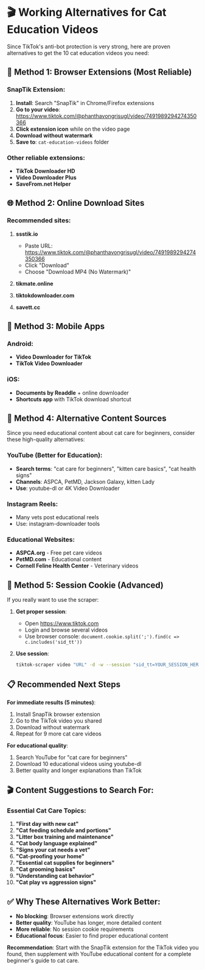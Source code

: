 # 🎬 Working Alternatives for Cat Education Videos

Since TikTok's anti-bot protection is very strong, here are proven alternatives to get the 10 cat education videos you need:

## 🔧 **Method 1: Browser Extensions (Most Reliable)**

### SnapTik Extension:
1. **Install**: Search "SnapTik" in Chrome/Firefox extensions
2. **Go to your video**: https://www.tiktok.com/@phanthavongrisugl/video/7491989294274350366
3. **Click extension icon** while on the video page
4. **Download without watermark**
5. **Save to**: `cat-education-videos` folder

### Other reliable extensions:
- **TikTok Downloader HD**
- **Video Downloader Plus**
- **SaveFrom.net Helper**

## 🌐 **Method 2: Online Download Sites**

### Recommended sites:
1. **ssstik.io**
   - Paste URL: https://www.tiktok.com/@phanthavongrisugl/video/7491989294274350366
   - Click "Download"
   - Choose "Download MP4 (No Watermark)"

2. **tikmate.online**
3. **tiktokdownloader.com**
4. **savett.cc**

## 📱 **Method 3: Mobile Apps**

### Android:
- **Video Downloader for TikTok**
- **TikTok Video Downloader**

### iOS:
- **Documents by Readdle** + online downloader
- **Shortcuts app** with TikTok download shortcut

## 🎥 **Method 4: Alternative Content Sources**

Since you need educational content about cat care for beginners, consider these high-quality alternatives:

### YouTube (Better for Education):
- **Search terms**: "cat care for beginners", "kitten care basics", "cat health signs"
- **Channels**: ASPCA, PetMD, Jackson Galaxy, kitten Lady
- **Use**: youtube-dl or 4K Video Downloader

### Instagram Reels:
- Many vets post educational reels
- Use: instagram-downloader tools

### Educational Websites:
- **ASPCA.org** - Free pet care videos
- **PetMD.com** - Educational content
- **Cornell Feline Health Center** - Veterinary videos

## 🎯 **Method 5: Session Cookie (Advanced)**

If you really want to use the scraper:

1. **Get proper session**:
   - Open https://www.tiktok.com
   - Login and browse several videos
   - Use browser console: `document.cookie.split(';').find(c => c.includes('sid_tt'))`

2. **Use session**:
   ```bash
   tiktok-scraper video "URL" -d -w --session "sid_tt=YOUR_SESSION_HERE;"
   ```

## 📋 **Recommended Next Steps**

**For immediate results (5 minutes)**:
1. Install SnapTik browser extension
2. Go to the TikTok video you shared
3. Download without watermark
4. Repeat for 9 more cat care videos

**For educational quality**:
1. Search YouTube for "cat care for beginners"
2. Download 10 educational videos using youtube-dl
3. Better quality and longer explanations than TikTok

## 🎬 **Content Suggestions to Search For:**

### Essential Cat Care Topics:
1. **"First day with new cat"**
2. **"Cat feeding schedule and portions"**
3. **"Litter box training and maintenance"**
4. **"Cat body language explained"**
5. **"Signs your cat needs a vet"**
6. **"Cat-proofing your home"**
7. **"Essential cat supplies for beginners"**
8. **"Cat grooming basics"**
9. **"Understanding cat behavior"**
10. **"Cat play vs aggression signs"**

## ✅ **Why These Alternatives Work Better:**

- **No blocking**: Browser extensions work directly
- **Better quality**: YouTube has longer, more detailed content
- **More reliable**: No session cookie requirements
- **Educational focus**: Easier to find proper educational content

**Recommendation**: Start with the SnapTik extension for the TikTok video you found, then supplement with YouTube educational content for a complete beginner's guide to cat care.